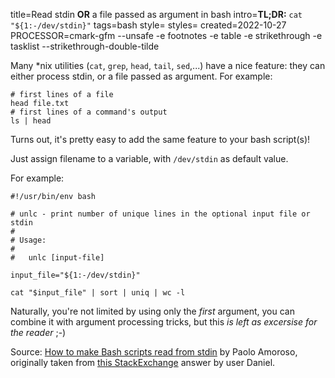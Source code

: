 title=Read stdin <b>OR</b> a file passed as argument in bash
intro=<b>TL;DR:</b> <code>cat "${1:-/dev/stdin}"</code>
tags=bash
style=
styles=
created=2022-10-27
PROCESSOR=cmark-gfm --unsafe -e footnotes -e table -e strikethrough -e tasklist --strikethrough-double-tilde

Many *nix utilities
(`cat`, `grep`, `head`, `tail`, `sed`,...)
have a nice feature:
they can either process stdin, or a file passed as argument.
For example:

	# first lines of a file
	head file.txt
	# first lines of a command's output
	ls | head

Turns out, it's pretty easy to add the same feature to your bash script(s)!

Just assign filename to a variable,
with `/dev/stdin` as default value.

For example:

	#!/usr/bin/env bash

	# unlc - print number of unique lines in the optional input file or stdin
	#
	# Usage:
	#
	#   unlc [input-file]

	input_file="${1:-/dev/stdin}"

	cat "$input_file" | sort | uniq | wc -l

Naturally, you're not limited by using only the _first_ argument,
you can combine it with argument processing tricks,
but this _is left as excersise for the reader_ ;-)

Source: [How to make Bash scripts read from stdin][s1] by Paolo Amoroso,
originally taken from [this StackExchange][s2] answer by user Daniel.

[s1]: https://journal.paoloamoroso.com/how-to-make-bash-scripts-read-from-stdin
[s2]: https://superuser.com/questions/747884/how-to-write-a-script-that-accepts-input-from-a-file-or-from-stdin/807874#807874
